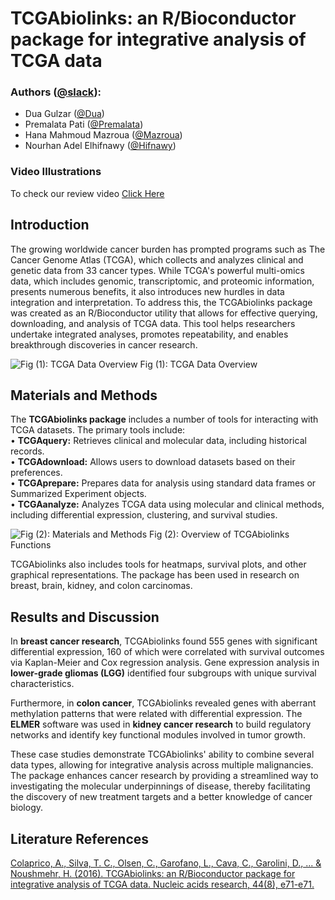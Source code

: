 # **TCGAbiolinks: an R/Bioconductor package for integrative analysis of TCGA data**
### **Authors** ([@slack](https://slack.com/)):
- Dua Gulzar ([@Dua](https://hackbiointern-leo4437.slack.com/team/U07K6A4L18C))
- Premalata Pati ([@Premalata](https://hackbiointern-leo4437.slack.com/team/U07JD8NKQ30))
- Hana Mahmoud Mazroua ([@Mazroua](https://hackbiointern-leo4437.slack.com/team/U07K7K6PVKQ))
- Nourhan Adel Elhifnawy ([@Hifnawy](https://hackbiointern-leo4437.slack.com/team/U07L328NPHN))

### **Video Illustrations**
To check our review video [Click Here](https://www.linkedin.com/posts/nourhan-elhifnawy-577a491b4_cancerresearch-bioinformatics-genesignatures-activity-7238161607745241089-FnLT?utm_source=share&utm_medium=member_android)
## **Introduction**
The growing worldwide cancer burden has prompted programs such as The Cancer Genome Atlas (TCGA), which collects and analyzes clinical and genetic data from 33 cancer types. While TCGA's powerful multi-omics data, which includes genomic, transcriptomic, and proteomic information, presents numerous benefits, it also introduces new hurdles in data integration and interpretation. To address this, the TCGAbiolinks package was created as an R/Bioconductor utility that allows for effective querying, downloading, and analysis of TCGA data. This tool helps researchers undertake integrated analyses, promotes repeatability, and enables breakthrough discoveries in cancer research.

![Fig (1): TCGA Data Overview](https://oup.silverchair-cdn.com/oup/backfile/Content_public/Journal/nar/44/8/10.1093_nar_gkv1507/3/m_gkv1507fig1.jpeg?Expires=1728497241&Signature=re8h2H-lfFR3XPXyJnwLqhhnjnipaMhHIlQ2MgUmsTk9bxU6ceinMfV9K-qoI2jNozHyn-zc2z6SePtUmJjYztNsvTfi8mPo9g7iwN3PW2f4Bf1zvT~YcG1djzeLDx8oGilpq0IG5V9vBAGkkWqA9CugU-0vlhxYsrToEUerZrro2PiVDhXSUgkESgKn9Obe8LqppPQU~buPFMiGv3GiI1EwW2~-BynUH2xPMsyGYxUp3cFwKe27lAWnrjJNB6hubFFlICbOaGOCvb36B403EU0xnpWa-ahjwQ45ZqrUGHGSLjRKXtknLM-rvrG0lb-~Ic0~s3m-YdamoQMt8FjlXg__&Key-Pair-Id=APKAIE5G5CRDK6RD3PGA)
Fig (1): TCGA Data Overview
## **Materials and Methods**
The **TCGAbiolinks package** includes a number of tools for interacting with TCGA datasets. The primary tools include: \
•	**TCGAquery:** Retrieves clinical and molecular data, including historical records.\
•	**TCGAdownload:** Allows users to download datasets based on their preferences.\
•	**TCGAprepare:** Prepares data for analysis using standard data frames or Summarized Experiment objects.\
•	**TCGAanalyze:** Analyzes TCGA data using molecular and clinical methods, including differential expression, clustering, and survival studies. 

![Fig (2): Materials and Methods](https://oup.silverchair-cdn.com/oup/backfile/Content_public/Journal/nar/44/8/10.1093_nar_gkv1507/3/m_gkv1507fig2.jpeg?Expires=1728497241&Signature=Q4U2gvAiNQtzCJU~-bw~6Rvmxn8-DsXEmMYH96cMUMp8XGuaFd9hLUnkaQow3mpCHq2oub4jaIKmBPVlqWIy42VyJFqwYTR-wJq-MUKSso5X3sFXTB9qO20-Lsb1r-ZXYqL3ddbCdoisJ8s4-hiLNTMEVZvE-jM10SN3xOaAe9vqeOB5VtsMvf~mvNgjI2d68QZ1Q80AULyqCdCebH9KGKIgHuXd7fXnma2XjM~3PGpaG9puWIIP6P3cMyOni6d3Vb0PnbUw-aYbjzNvJUsEStbmhfNN0djGeTh~K9rsdy0xtPxVNMEwozE2Ta766G6rZwT1dDjNP6ECBg~6IRfJ3g__&Key-Pair-Id=APKAIE5G5CRDK6RD3PGA)
Fig (2): Overview of TCGAbiolinks Functions

TCGAbiolinks also includes tools for heatmaps, survival plots, and other graphical representations. The package has been used in research on breast, brain, kidney, and colon carcinomas. 

## **Results and Discussion**
In **breast cancer research**, TCGAbiolinks found 555 genes with significant differential expression, 160 of which were correlated with survival outcomes via Kaplan-Meier and Cox regression analysis. Gene expression analysis in **lower-grade gliomas (LGG)** identified four subgroups with unique survival characteristics. 

Furthermore, in **colon cancer**, TCGAbiolinks revealed genes with aberrant methylation patterns that were related with differential expression. The **ELMER** software was used in **kidney cancer research** to build regulatory networks and identify key functional modules involved in tumor growth.

These case studies demonstrate TCGAbiolinks' ability to combine several data types, allowing for integrative analysis across multiple malignancies. The package enhances cancer research by providing a streamlined way to investigating the molecular underpinnings of disease, thereby facilitating the discovery of new treatment targets and a better knowledge of cancer biology. 

## **Literature References**

[Colaprico, A., Silva, T. C., Olsen, C., Garofano, L., Cava, C., Garolini, D., ... & Noushmehr, H. (2016). TCGAbiolinks: an R/Bioconductor package for integrative analysis of TCGA data. Nucleic acids research, 44(8), e71-e71.](https://academic.oup.com/nar/article/44/8/e71/2465925)
